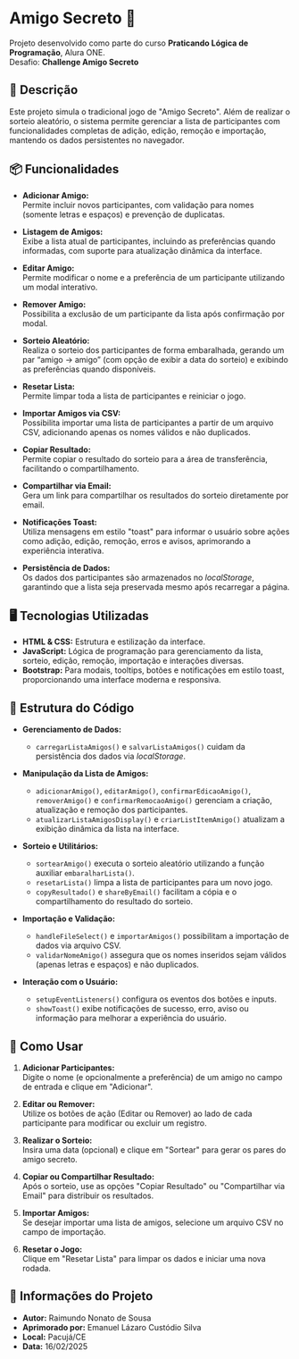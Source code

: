 # Amigo Secreto 🎉

Projeto desenvolvido como parte do curso **Praticando Lógica de Programação**, Alura ONE.  
Desafio: **Challenge Amigo Secreto**

## 📝 Descrição  
Este projeto simula o tradicional jogo de "Amigo Secreto". Além de realizar o sorteio aleatório, o sistema permite gerenciar a lista de participantes com funcionalidades completas de adição, edição, remoção e importação, mantendo os dados persistentes no navegador.

## 📦 Funcionalidades  
- **Adicionar Amigo:**  
  Permite incluir novos participantes, com validação para nomes (somente letras e espaços) e prevenção de duplicatas.

- **Listagem de Amigos:**  
  Exibe a lista atual de participantes, incluindo as preferências quando informadas, com suporte para atualização dinâmica da interface.

- **Editar Amigo:**  
  Permite modificar o nome e a preferência de um participante utilizando um modal interativo.

- **Remover Amigo:**  
  Possibilita a exclusão de um participante da lista após confirmação por modal.

- **Sorteio Aleatório:**  
  Realiza o sorteio dos participantes de forma embaralhada, gerando um par “amigo → amigo” (com opção de exibir a data do sorteio) e exibindo as preferências quando disponíveis.

- **Resetar Lista:**  
  Permite limpar toda a lista de participantes e reiniciar o jogo.

- **Importar Amigos via CSV:**  
  Possibilita importar uma lista de participantes a partir de um arquivo CSV, adicionando apenas os nomes válidos e não duplicados.

- **Copiar Resultado:**  
  Permite copiar o resultado do sorteio para a área de transferência, facilitando o compartilhamento.

- **Compartilhar via Email:**  
  Gera um link para compartilhar os resultados do sorteio diretamente por email.

- **Notificações Toast:**  
  Utiliza mensagens em estilo "toast" para informar o usuário sobre ações como adição, edição, remoção, erros e avisos, aprimorando a experiência interativa.

- **Persistência de Dados:**  
  Os dados dos participantes são armazenados no *localStorage*, garantindo que a lista seja preservada mesmo após recarregar a página.

## 🖥️ Tecnologias Utilizadas  
- **HTML & CSS:** Estrutura e estilização da interface.  
- **JavaScript:** Lógica de programação para gerenciamento da lista, sorteio, edição, remoção, importação e interações diversas.  
- **Bootstrap:** Para modais, tooltips, botões e notificações em estilo toast, proporcionando uma interface moderna e responsiva.

## 📜 Estrutura do Código  
- **Gerenciamento de Dados:**  
  - `carregarListaAmigos()` e `salvarListaAmigos()` cuidam da persistência dos dados via *localStorage*.
  
- **Manipulação da Lista de Amigos:**  
  - `adicionarAmigo()`, `editarAmigo()`, `confirmarEdicaoAmigo()`, `removerAmigo()` e `confirmarRemocaoAmigo()` gerenciam a criação, atualização e remoção dos participantes.
  - `atualizarListaAmigosDisplay()` e `criarListItemAmigo()` atualizam a exibição dinâmica da lista na interface.
  
- **Sorteio e Utilitários:**  
  - `sortearAmigo()` executa o sorteio aleatório utilizando a função auxiliar `embaralharLista()`.
  - `resetarLista()` limpa a lista de participantes para um novo jogo.
  - `copyResultado()` e `shareByEmail()` facilitam a cópia e o compartilhamento do resultado do sorteio.
  
- **Importação e Validação:**  
  - `handleFileSelect()` e `importarAmigos()` possibilitam a importação de dados via arquivo CSV.
  - `validarNomeAmigo()` assegura que os nomes inseridos sejam válidos (apenas letras e espaços) e não duplicados.
  
- **Interação com o Usuário:**  
  - `setupEventListeners()` configura os eventos dos botões e inputs.
  - `showToast()` exibe notificações de sucesso, erro, aviso ou informação para melhorar a experiência do usuário.

## 📌 Como Usar  
1. **Adicionar Participantes:**  
   Digite o nome (e opcionalmente a preferência) de um amigo no campo de entrada e clique em "Adicionar".  
   
2. **Editar ou Remover:**  
   Utilize os botões de ação (Editar ou Remover) ao lado de cada participante para modificar ou excluir um registro.  
   
3. **Realizar o Sorteio:**  
   Insira uma data (opcional) e clique em "Sortear" para gerar os pares do amigo secreto.  
   
4. **Copiar ou Compartilhar Resultado:**  
   Após o sorteio, use as opções "Copiar Resultado" ou "Compartilhar via Email" para distribuir os resultados.  
   
5. **Importar Amigos:**  
   Se desejar importar uma lista de amigos, selecione um arquivo CSV no campo de importação.  
   
6. **Resetar o Jogo:**  
   Clique em "Resetar Lista" para limpar os dados e iniciar uma nova rodada.

## 📅 Informações do Projeto  
- **Autor:** Raimundo Nonato de Sousa  
- **Aprimorado por:** Emanuel Lázaro Custódio Silva  
- **Local:** Pacujá/CE  
- **Data:** 16/02/2025
